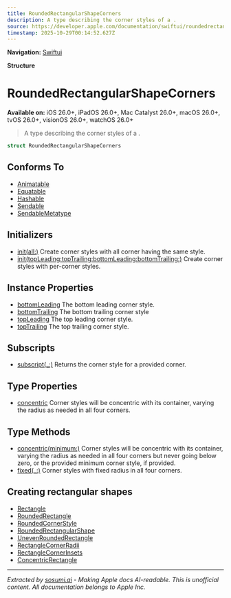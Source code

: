 ```yaml
---
title: RoundedRectangularShapeCorners
description: A type describing the corner styles of a .
source: https://developer.apple.com/documentation/swiftui/roundedrectangularshapecorners
timestamp: 2025-10-29T00:14:52.627Z
---
```


**Navigation:** [Swiftui](/documentation/swiftui)

**Structure**

# RoundedRectangularShapeCorners

**Available on:** iOS 26.0+, iPadOS 26.0+, Mac Catalyst 26.0+, macOS 26.0+, tvOS 26.0+, visionOS 26.0+, watchOS 26.0+

> A type describing the corner styles of a .

```swift
struct RoundedRectangularShapeCorners
```

## Conforms To

- [Animatable](/documentation/swiftui/animatable)
- [Equatable](/documentation/Swift/Equatable)
- [Hashable](/documentation/Swift/Hashable)
- [Sendable](/documentation/Swift/Sendable)
- [SendableMetatype](/documentation/Swift/SendableMetatype)

## Initializers

- [init(all:)](/documentation/swiftui/roundedrectangularshapecorners/init(all:)) Create corner styles with all corner having the same style.
- [init(topLeading:topTrailing:bottomLeading:bottomTrailing:)](/documentation/swiftui/roundedrectangularshapecorners/init(topleading:toptrailing:bottomleading:bottomtrailing:)) Create corner styles with per-corner styles.

## Instance Properties

- [bottomLeading](/documentation/swiftui/roundedrectangularshapecorners/bottomleading) The bottom leading corner style.
- [bottomTrailing](/documentation/swiftui/roundedrectangularshapecorners/bottomtrailing) The bottom trailing corner style
- [topLeading](/documentation/swiftui/roundedrectangularshapecorners/topleading) The top leading corner style.
- [topTrailing](/documentation/swiftui/roundedrectangularshapecorners/toptrailing) The top trailing corner style.

## Subscripts

- [subscript(_:)](/documentation/swiftui/roundedrectangularshapecorners/subscript(_:)) Returns the corner style for a provided corner.

## Type Properties

- [concentric](/documentation/swiftui/roundedrectangularshapecorners/concentric) Corner styles will be concentric with its container, varying the radius as needed in all four corners.

## Type Methods

- [concentric(minimum:)](/documentation/swiftui/roundedrectangularshapecorners/concentric(minimum:)) Corner styles will be concentric with its container, varying the radius as needed in all four corners but never going below zero, or the provided minimum corner style, if provided.
- [fixed(_:)](/documentation/swiftui/roundedrectangularshapecorners/fixed(_:)) Corner styles with fixed radius in all four corners.

## Creating rectangular shapes

- [Rectangle](/documentation/swiftui/rectangle)
- [RoundedRectangle](/documentation/swiftui/roundedrectangle)
- [RoundedCornerStyle](/documentation/swiftui/roundedcornerstyle)
- [RoundedRectangularShape](/documentation/swiftui/roundedrectangularshape)
- [UnevenRoundedRectangle](/documentation/swiftui/unevenroundedrectangle)
- [RectangleCornerRadii](/documentation/swiftui/rectanglecornerradii)
- [RectangleCornerInsets](/documentation/swiftui/rectanglecornerinsets)
- [ConcentricRectangle](/documentation/swiftui/concentricrectangle)

---

*Extracted by [sosumi.ai](https://sosumi.ai) - Making Apple docs AI-readable.*
*This is unofficial content. All documentation belongs to Apple Inc.*
